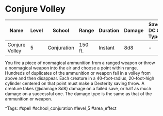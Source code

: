 # Conjure Volley

| Name | Level | School | Range | Duration | Damage | Save DC & Type |
|------|-------|--------|-------|----------|--------|----------------|
| Conjure Volley | 5 | Conjuration | 150 ft. | Instant | 8d8 | - |

You fire a piece of nonmagical ammunition from a ranged weapon or throw a nonmagical weapon into the air and choose a point within range. Hundreds of duplicates of the ammunition or weapon fall in a volley from above and then disappear. Each creature in a 40-foot-radius, 20-foot-high cylinder centered on that point must make a Dexterity saving throw. A creature takes {@damage 8d8} damage on a failed save, or half as much damage on a successful one. The damage type is the same as that of the ammunition or weapon.

^Tags: #spell #school_conjuration #level_5 #area_effect